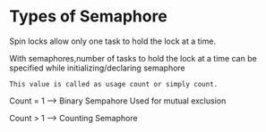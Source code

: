 Types of Semaphore
=====================

Spin locks allow only one task to hold the lock at a time.

With semaphores,number of tasks to hold the lock at a time can be specified while initializing/declaring semaphore

	This value is called as usage count or simply count.

Count = 1	--> 	Binary Sempahore
				Used for mutual exclusion

Count > 1	-->	Counting Semaphore

